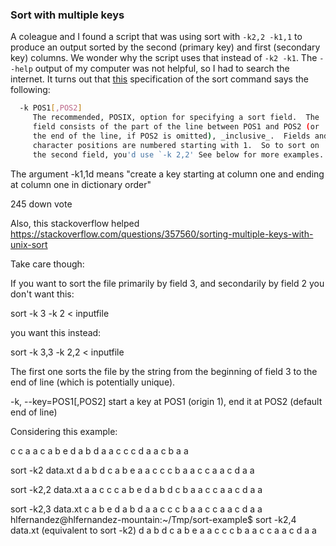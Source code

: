 ### Sort with multiple keys

A coleague and I found a script that was using sort with `-k2,2 -k1,1` to produce an output sorted by the second (primary key) and first (secondary key) columns. We wonder why the script uses that instead of `-k2 -k1`. The `--help` output of my computer was not helpful, so I had to search the internet. It turns out that [this](https://ss64.com/bash/sort.html) specification of the sort command says the following:

```bash
  -k POS1[,POS2]
     The recommended, POSIX, option for specifying a sort field.  The
     field consists of the part of the line between POS1 and POS2 (or
     the end of the line, if POS2 is omitted), _inclusive_.  Fields and
     character positions are numbered starting with 1.  So to sort on
     the second field, you'd use `-k 2,2' See below for more examples.
```

The argument -k1,1d means "create a key starting at column one and ending at column one in dictionary order"

 245
down vote
	
Also, this stackoverflow helped https://stackoverflow.com/questions/357560/sorting-multiple-keys-with-unix-sort

Take care though:

If you want to sort the file primarily by field 3, and secondarily by field 2 you don't want this:

sort -k 3 -k 2 < inputfile

you want this instead:

sort -k 3,3 -k 2,2 < inputfile

The first one sorts the file by the string from the beginning of field 3 to the end of line (which is potentially unique).

-k, --key=POS1[,POS2]     start a key at POS1 (origin 1), end it at POS2
                          (default end of line)


Considering this example:

c	c	a	a
c	a	b	e
d	a	b	d
a	a	c	c
c	d	a	a
c	b	a	a

sort -k2 data.xt 
d       a       b       d
c       a       b       e
a       a       c       c
c       b       a       a
c       c       a       a
c       d       a       a

sort -k2,2 data.xt 
a       a       c       c
c       a       b       e
d       a       b       d
c       b       a       a
c       c       a       a
c       d       a       a


sort -k2,3 data.xt 
c       a       b       e
d       a       b       d
a       a       c       c
c       b       a       a
c       c       a       a
c       d       a       a
hlfernandez@hlfernandez-mountain:~/Tmp/sort-example$ sort -k2,4 data.xt  (equivalent to sort -k2)
d       a       b       d
c       a       b       e
a       a       c       c
c       b       a       a
c       c       a       a
c       d       a       a


